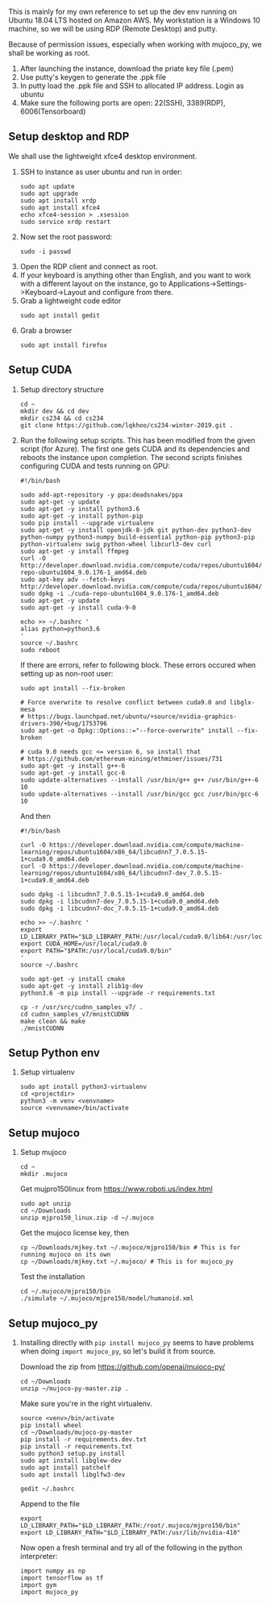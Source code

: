 This is mainly for my own reference to set up the dev env running on Ubuntu 18.04 LTS hosted on Amazon AWS. My workstation is a Windows 10 machine, so we will be using RDP (Remote Desktop) and putty.

Because of permission issues, especially when working with mujoco_py, we shall be working as root.

1. After launching the instance, download the priate key file (.pem)
2. Use putty's keygen to generate the .ppk file
3. In putty load the .ppk file and SSH to allocated IP address. Login as ubuntu
4. Make sure the following ports are open: 22(SSH), 3389(RDP), 6006(Tensorboard)


## Setup desktop and RDP
We shall use the lightweight xfce4 desktop environment.
1. SSH to instance as user ubuntu and run in order:
    ```
    sudo apt update
    sudo apt upgrade
    sudo apt install xrdp
    sudo apt install xfce4
    echo xfce4-session > .xsession
    sudo service xrdp restart
    ```
2. Now set the root password:
    ```
    sudo -i passwd
    ```
3. Open the RDP client and connect as root.
4. If your keyboard is anything other than English, and you want to work with a different layout on the instance, go to Applications->Settings->Keyboard->Layout and configure from there.
5. Grab a lightweight code editor
    ```
    sudo apt install gedit
    ```
6. Grab a browser
    ```
    sudo apt install firefox
    ```


## Setup CUDA

1. Setup directory structure
    ```
    cd ~
    mkdir dev && cd dev
    mkdir cs234 && cd cs234
    git clone https://github.com/lqkhoo/cs234-winter-2019.git .
    ```
2. Run the following setup scripts. This has been modified from the given script (for Azure). The first one gets CUDA and its dependencies and reboots the instance upon completion. The second scripts finishes configuring CUDA and tests running on GPU:
    ```
    #!/bin/bash

    sudo add-apt-repository -y ppa:deadsnakes/ppa
    sudo apt-get -y update
    sudo apt-get -y install python3.6
    sudo apt-get -y install python-pip
    sudo pip install --upgrade virtualenv
    sudo apt-get -y install openjdk-8-jdk git python-dev python3-dev python-numpy python3-numpy build-essential python-pip python3-pip python-virtualenv swig python-wheel libcurl3-dev curl
    sudo apt-get -y install ffmpeg
    curl -O http://developer.download.nvidia.com/compute/cuda/repos/ubuntu1604/x86_64/cuda-repo-ubuntu1604_9.0.176-1_amd64.deb
    sudo apt-key adv --fetch-keys http://developer.download.nvidia.com/compute/cuda/repos/ubuntu1604/x86_64/7fa2af80.pub
    sudo dpkg -i ./cuda-repo-ubuntu1604_9.0.176-1_amd64.deb
    sudo apt-get -y update
    sudo apt-get -y install cuda-9-0

    echo >> ~/.bashrc '
    alias python=python3.6
    '
    source ~/.bashrc
    sudo reboot
    ```

    If there are errors, refer to following block. These errors occured when setting up as non-root user:
    ```
    sudo apt install --fix-broken
    
    # Force overwrite to resolve conflict between cuda9.0 and libglx-mesa
    # https://bugs.launchpad.net/ubuntu/+source/nvidia-graphics-drivers-390/+bug/1753796
    sudo apt-get -o Dpkg::Options::="--force-overwrite" install --fix-broken

    # cuda 9.0 needs gcc <= version 6, so install that
    # https://github.com/ethereum-mining/ethminer/issues/731
    sudo apt-get -y install g++-6
    sudo apt-get -y install gcc-6
    sudo update-alternatives --install /usr/bin/g++ g++ /usr/bin/g++-6 10
    sudo update-alternatives --install /usr/bin/gcc gcc /usr/bin/gcc-6 10
    ```



    And then

    ```
    #!/bin/bash

    curl -O https://developer.download.nvidia.com/compute/machine-learning/repos/ubuntu1604/x86_64/libcudnn7_7.0.5.15-1+cuda9.0_amd64.deb
    curl -O https://developer.download.nvidia.com/compute/machine-learning/repos/ubuntu1604/x86_64/libcudnn7-dev_7.0.5.15-1+cuda9.0_amd64.deb

    sudo dpkg -i libcudnn7_7.0.5.15-1+cuda9.0_amd64.deb
    sudo dpkg -i libcudnn7-dev_7.0.5.15-1+cuda9.0_amd64.deb
    sudo dpkg -i libcudnn7-doc_7.0.5.15-1+cuda9.0_amd64.deb

    echo >> ~/.bashrc '
    export LD_LIBRARY_PATH="$LD_LIBRARY_PATH:/usr/local/cuda9.0/lib64:/usr/local/cuda/extras/CUPTI/lib64"
    export CUDA_HOME=/usr/local/cuda9.0
    export PATH="$PATH:/usr/local/cuda9.0/bin"
    '
    source ~/.bashrc

    sudo apt-get -y install cmake
    sudo apt-get -y install zlib1g-dev
    python3.6 -m pip install --upgrade -r requirements.txt

    cp -r /usr/src/cudnn_samples_v7/ .
    cd cudnn_samples_v7/mnistCUDNN
    make clean && make
    ./mnistCUDNN
    ```

## Setup Python env
1. Setup virtualenv
    ```
    sudo apt install python3-virtualenv
    cd <projectdir>
    python3 -m venv <venvname>
    source <venvname>/bin/activate
    ```

## Setup mujoco

1. Setup mujoco
    ```
    cd ~
    mkdir .mujoco
    ```

    Get mujpro150linux from https://www.roboti.us/index.html
    ```
    sudo apt unzip
    cd ~/Downloads
    unzip mjpro150_linux.zip -d ~/.mujoco
    ```
    Get the mujoco license key, then
    ```
    cp ~/Downloads/mjkey.txt ~/.mujoco/mjpro150/bin # This is for running mujoco on its own
    cp ~/Downloads/mjkey.txt ~/.mujoco/ # This is for mujoco_py
    ```
    Test the installation
    ```
    cd ~/.mujoco/mjpro150/bin
    ./simulate ~/.mujoco/mjpro150/model/humanoid.xml
    ```

## Setup mujoco_py
1. Installing directly with ```pip install mujoco_py``` seems to have problems when doing ```import mujoco_py```, so let's build it from source.

    Download the zip from https://github.com/openai/mujoco-py/
    ```
    cd ~/Downloads
    unzip ~/mujoco-py-master.zip .
    ```
    Make sure you're in the right virtualenv.
    ```
    source <venv>/bin/activate
    pip install wheel
    cd ~/Downloads/mujoco-py-master
    pip install -r requirements.dev.txt
    pip install -r requirements.txt
    sudo python3 setup.py install
    sudo apt install libglew-dev
    sudo apt install patchelf
    sudo apt install libglfw3-dev
    ```

    ```
    gedit ~/.bashrc
    ```
    Append to the file
    ```
    export LD_LIBRARY_PATH="$LD_LIBRARY_PATH:/root/.mujoco/mjpro150/bin"
    export LD_LIBRARY_PATH="$LD_LIBRARY_PATH:/usr/lib/nvidia-410"
    ```

    Now open a fresh terminal and try all of the following in the python interpreter:
    ```
    import numpy as np
    import tensorflow as tf
    import gym
    import mujoco_py
    ```